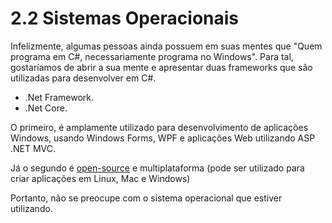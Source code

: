 # 2.2 Sistemas Operacionais

Infelizmente, algumas pessoas ainda possuem em suas mentes que "Quem programa em C#, necessariamente programa no Windows".
Para tal, gostaríamos de abrir a sua mente e apresentar duas frameworks que são utilizadas para desenvolver em C#.

- .Net Framework.
- .Net Core.

O primeiro, é amplamente utilizado para desenvolvimento de aplicações Windows, usando Windows Forms, WPF e aplicações Web utilizando ASP .NET MVC.

Já o segundo é [open-source](https://github.com/dotnet/core) e multiplataforma (pode ser utilizado para criar aplicações em Linux, Mac e Windows)

Portanto, não se preocupe com o sistema operacional que estiver utilizando.
